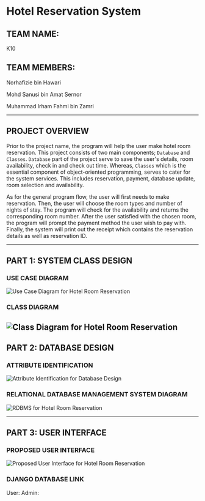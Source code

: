 # Hotel Reservation System
## TEAM NAME:
K10
## TEAM MEMBERS:
Norhafizie bin Hawari

Mohd Sanusi bin Amat Sernor

Muhammad Irham Fahmi bin Zamri

---
## PROJECT OVERVIEW
Prior to the project name, the program will help the user make hotel room reservation. This project consists of two main components; `Database` and `Classes`. `Database` part of the project serve to save the user's details, room availability, check in and check out time. Whereas, `Classes` which is the essential component of object-oriented programming, serves to cater for the system services. This includes reservation, payment, database update, room selection and availability.
  
As for the general program flow, the user will first needs to make reservation. Then, the user will choose the room types and number of nights of stay. The program will check for the availability and returns the corresponding room number. After the user satisfied with the chosen room, the program will prompt the payment method the user wish to pay with. Finally, the system will print out the receipt which contains the reservation details as well as reservation ID.

---
## PART 1: SYSTEM CLASS DESIGN
### USE CASE DIAGRAM
![Use Case Diagram for Hotel Room Reservation](https://drive.google.com/uc?export=view&id=1vHQ4WfGIVknhkdfGyFFKyplR0XFOTo-S)
### CLASS DIAGRAM
![Class Diagram for Hotel Room Reservation](https://drive.google.com/uc?export=view&id=1SfuRnQ5rHTldZHgNdKEzgrv2VmVh8Que)
---
## PART 2: DATABASE DESIGN
### ATTRIBUTE IDENTIFICATION
![Attribute Identification for Database Design](https://drive.google.com/uc?export=view&id=159mNbYOjgNDZKeK91AfMuTOR1HVdN7cl)
### RELATIONAL DATABASE MANAGEMENT SYSTEM DIAGRAM
![RDBMS for Hotel Room Reservation](https://drive.google.com/uc?export=view&id=1iWxHjgkprdaf_9FCWJ78JSiay-YfgJ1H)

---
## PART 3: USER INTERFACE
### PROPOSED USER INTERFACE
![Proposed User Interface for Hotel Room Reservation](https://drive.google.com/uc?export=view&id=1vrdwQ4IK5bPoMIlEk-358e1AWDQHRb3A)
### DJANGO DATABASE LINK
User: 
Admin: 
